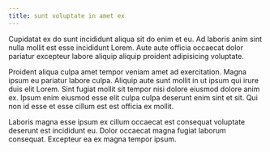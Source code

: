 ```yaml
---
title: sunt voluptate in amet ex
---
```


Cupidatat ex do sunt incididunt aliqua sit do enim et eu. Ad laboris anim sint nulla mollit est esse incididunt Lorem. Aute aute officia occaecat dolor pariatur excepteur labore aliquip aliquip proident adipisicing voluptate.

Proident aliqua culpa amet tempor veniam amet ad exercitation. Magna ipsum eu pariatur labore culpa. Aliquip aute sunt mollit in ut ipsum qui irure duis elit Lorem. Sint fugiat mollit sit tempor nisi dolore eiusmod dolore anim ex. Ipsum enim eiusmod esse elit culpa culpa deserunt enim sint et sit. Qui non id esse et esse cillum est est officia ex mollit.

Laboris magna esse ipsum ex cillum occaecat est consequat voluptate deserunt est incididunt eu. Dolor occaecat magna fugiat laborum consequat. Excepteur ea ex magna tempor ipsum.
